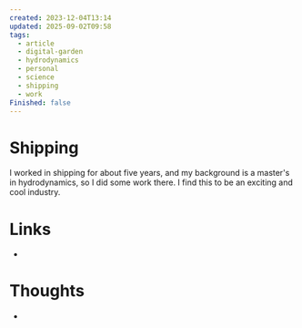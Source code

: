 ```yaml
---
created: 2023-12-04T13:14
updated: 2025-09-02T09:58
tags:
  - article
  - digital-garden
  - hydrodynamics
  - personal
  - science
  - shipping
  - work
Finished: false
---
```


# Shipping
I worked in shipping for about five years, and my background is a master's in hydrodynamics, so I did some work there. I find this to be an exciting and cool industry. 


# Links
- 

# Thoughts 
- 



